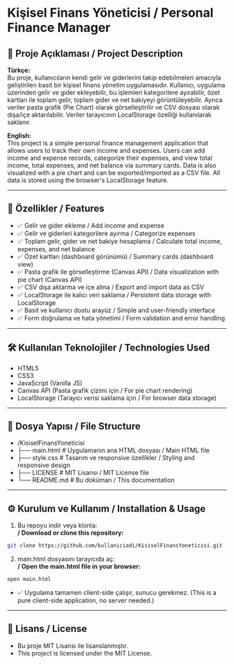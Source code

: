# Kişisel Finans Yöneticisi / Personal Finance Manager

## 📌 Proje Açıklaması / Project Description

**Türkçe:**  
Bu proje, kullanıcıların kendi gelir ve giderlerini takip edebilmeleri amacıyla geliştirilen basit bir kişisel finans yönetim uygulamasıdır. Kullanıcı, uygulama üzerinden gelir ve gider ekleyebilir, bu işlemleri kategorilere ayırabilir, özet kartları ile toplam gelir, toplam gider ve net bakiyeyi görüntüleyebilir. Ayrıca veriler pasta grafik (Pie Chart) olarak görselleştirilir ve CSV dosyası olarak dışa/içe aktarılabilir. Veriler tarayıcının LocalStorage özelliği kullanılarak saklanır.

**English:**  
This project is a simple personal finance management application that allows users to track their own income and expenses. Users can add income and expense records, categorize their expenses, and view total income, total expenses, and net balance via summary cards. Data is also visualized with a pie chart and can be exported/imported as a CSV file. All data is stored using the browser's LocalStorage feature.

---

## 🎯 Özellikler / Features

- ✅ Gelir ve gider ekleme / Add income and expense
- ✅ Gelir ve giderleri kategorilere ayırma / Categorize expenses
- ✅ Toplam gelir, gider ve net bakiye hesaplama / Calculate total income, expenses, and net balance
- ✅ Özet kartları (dashboard görünümü) / Summary cards (dashboard view)
- ✅ Pasta grafik ile görselleştirme (Canvas API) / Data visualization with pie chart (Canvas API)
- ✅ CSV dışa aktarma ve içe alma / Export and import data as CSV
- ✅ LocalStorage ile kalıcı veri saklama / Persistent data storage with LocalStorage
- ✅ Basit ve kullanıcı dostu arayüz / Simple and user-friendly interface
- ✅ Form doğrulama ve hata yönetimi / Form validation and error handling

---

## 🛠️ Kullanılan Teknolojiler / Technologies Used

- HTML5
- CSS3
- JavaScript (Vanilla JS)
- Canvas API (Pasta grafik çizimi için / For pie chart rendering)
- LocalStorage (Tarayıcı verisi saklama için / For browser data storage)

---

## 📁 Dosya Yapısı / File Structure

- /KisiselFinansYoneticisi
- ├── main.html # Uygulamanın ana HTML dosyası / Main HTML file
- ├── style.css # Tasarım ve responsive özellikler / Styling and responsive design
- ├── LICENSE # MIT Lisansı / MIT License file
- └── README.md # Bu doküman / This documentation

  
---

## ⚙️ Kurulum ve Kullanım / Installation & Usage

1. Bu repoyu indir veya klonla:  
   **/ Download or clone this repository:**

```bash
git clone https://github.com/kullaniciadi/KisiselFinansYoneticisi.git

```

2. main.html dosyasını tarayıcıda aç:  
   **/ Open the main.html file in your browser:**

```bash
open main.html
```
- ✅ Uygulama tamamen client-side çalışır, sunucu gerekmez. (This is a pure client-side application, no server needed.)
---

## 📜 Lisans / License
- Bu proje MIT Lisansı ile lisanslanmıştır.
- This project is licensed under the MIT License.
